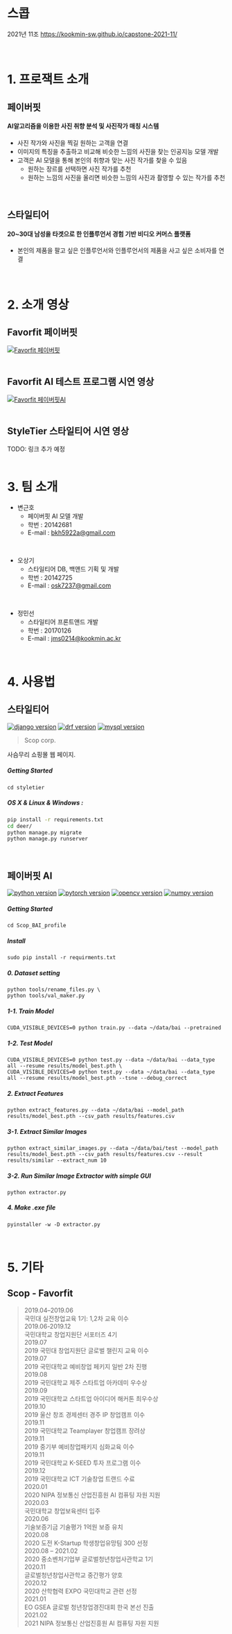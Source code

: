 # 스콥
2021년 11조  https://kookmin-sw.github.io/capstone-2021-11/
<br><br><br>

# 1. 프로잭트 소개

## 페이버핏 
#### AI알고리즘을 이용한 사진 취향 분석 및 사진작가 매칭 시스템
- 사진 작가와 사진을 찍길 원하는 고객을 연결   
- 이미지의 특징을 추출하고 비교해 비슷한 느낌의 사진을 찾는 인공지능 모델 개발
- 고객은 AI 모델을 통해 본인의 취향과 맞는 사진 작가를 찾을 수 있음
    - 원하는 장르를 선택하면 사진 작가를 추천
    - 원하는 느낌의 사진을 올리면 비슷한 느낌의 사진과 촬영할 수 있는 작가를 추천
<br>

## 스타일티어
#### 20~30대 남성을 타겟으로 한 인플루언서 경험 기반 비디오 커머스 플랫폼
- 본인의 제품을 팔고 싶은 인플루언서와 인플루언서의 제품을 사고 싶은 소비자를 연결
<br><br><br>

# 2. 소개 영상
## Favorfit 페이버핏
[![Favorfit 페이버핏](https://img.youtube.com/vi/jv924Uk81JQ/maxresdefault.jpg)](https://www.youtube.com/watch?v=jv924Uk81JQ)
<br><br>
## Favorfit AI 테스트 프로그램 시연 영상
[![Favorfit 페이버핏AI](https://img.youtube.com/vi/xdPP0RVKHtE/maxresdefault.jpg)](https://youtu.be/xdPP0RVKHtE)
<br><br>
## StyleTier 스타일티어 시연 영상
TODO: 링크 추가 예정
<br><br>

# 3. 팀 소개
- 변근호
    - 페이버핏 AI 모델 개발
    - 학번    : 20142681
    - E-mail  : bkh5922a@gmail.com
<br>
    
- 오상기
    - 스타일티어 DB, 백앤드 기획 및 개발
    - 학번    : 20142725
    - E-mail  : osk7237@gmail.com
<br>
    
- 정민선
    - 스타일티어 프론트앤드 개발
    - 학번    : 20170126
    - E-mail  : jms0214@kookmin.ac.kr
<br>

# 4. 사용법
## 스타일티어
[![django version](https://img.shields.io/badge/django-3.1.5-black)](https://www.djangoproject.com/)
[![drf version](https://img.shields.io/badge/DRF-3.12.2-red)](https://www.django-rest-framework.org/)
[![mysql version](https://img.shields.io/badge/mysql-8.0.22-blue)](https://www.mysql.com/)
> Scop corp.

사슴무리 쇼핑몰 웹 페이지.

#####  Getting Started
```
cd styletier
```
##### OS X & Linux & Windows :
```sh
pip install -r requirements.txt
cd deer/
python manage.py migrate
python manage.py runserver
```
<br>

## 페이버핏 AI
[![python version](https://img.shields.io/badge/python-3.6-black)](https://www.python.org/)
[![pytorch version](https://img.shields.io/badge/PyTorch-1.4.0-red)](https://pytorch.org/)
[![opencv version](https://img.shields.io/badge/opencv-4.1.1-green)](https://opencv.org/)
[![numpy version](https://img.shields.io/badge/numpy-1.17.4-blue)](https://numpy.org/)
#####  Getting Started
```
cd Scop_BAI_profile
```
##### Install
```
sudo pip install -r requirments.txt
```
##### 0. Dataset setting
```
python tools/rename_files.py \
python tools/val_maker.py 
```
##### 1-1. Train Model
```
CUDA_VISIBLE_DEVICES=0 python train.py --data ~/data/bai --pretrained
```
##### 1-2. Test Model
```
CUDA_VISIBLE_DEVICES=0 python test.py --data ~/data/bai --data_type all --resume results/model_best.pth \
CUDA_VISIBLE_DEVICES=0 python test.py --data ~/data/bai --data_type all --resume results/model_best.pth --tsne --debug_correct
```
##### 2. Extract Features
```
python extract_features.py --data ~/data/bai --model_path results/model_best.pth --csv_path results/features.csv
```
##### 3-1. Extract Similar Images
```
python extract_similar_images.py --data ~/data/bai/test --model_path results/model_best.pth --csv_path results/features.csv --result results/similar --extract_num 10
```
##### 3-2. Run Similar Image Extractor with simple GUI
```
python extractor.py
```
##### 4. Make .exe file
```
pyinstaller -w -D extractor.py
```
<br>

# 5. 기타

## Scop - Favorfit

> 2019.04–2019.06  
> 국민대 실전창업교육 1기: 1,2차 교육 이수  
> 2019.06-2019.12  
국민대학교 창업지원단 서포터즈 4기  
2019.07  
2019 국민대 창업지원단 글로벌 챌린지 교육 이수   
2019.07  
2019 국민대학교 예비창업 페키지 일반 2차 진행  
2019.08  
2019 국민대학교 제주 스타트업 아카데미 우수상  
2019.09  
2019 국민대학교 스타트업 아이디어 해커톤 최우수상  
2019.10  
2019 울산 창조 경제센터 경주 IP 창업캠프 이수   
2019.11  
2019 국민대학교 Teamplayer 창업캠프 장려상  
2019.11  
2019 중기부 예비창업패키지 심화교육 이수   
2019.11  
2019 국민대학교 K-SEED 투자 프로그램 이수   
2019.12  
2019 국민대학교 ICT 기술창업 트랜드 수료  
2020.01  
2020 NIPA 정보통신 산업진흥원 AI 컴퓨팅 자원 지원  
2020.03   
국민대학교 창업보육센터 입주   
2020.06  
기술보증기금 기술평가 1억원 보증 유치  
2020.08  
2020 도전 K-Startup 학생창업유망팀 300 선정  
2020.08 – 2021.02  
2020 중소벤처기업부 글로벌청년창업사관학교 1기   
2020.11  
글로벌청년창업사관학교 중간평가 양호    
2020.12  
2020 산학협력 EXPO 국민대학교 관련 선정    
2021.01  
EO GSEA 글로벌 청년창업경진대회 한국 본선 진출  
2021.02   
2021 NIPA 정보통신 산업진흥원 AI 컴퓨팅 자원 지원   
